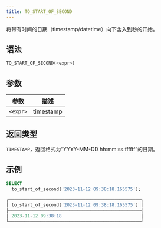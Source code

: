 ```yaml
---
title: TO_START_OF_SECOND
---
```


将带有时间的日期（timestamp/datetime）向下舍入到秒的开始。

## 语法

```sql
TO_START_OF_SECOND(<expr>)
```

## 参数

| 参数      | 描述       |
|-----------|------------|
| `<expr>`  | timestamp  |

## 返回类型

`TIMESTAMP`，返回格式为“YYYY-MM-DD hh:mm:ss.ffffff”的日期。

## 示例

```sql
SELECT
  to_start_of_second('2023-11-12 09:38:18.165575');

┌──────────────────────────────────────────────────┐
│ to_start_of_second('2023-11-12 09:38:18.165575') │
├──────────────────────────────────────────────────┤
│ 2023-11-12 09:38:18                              │
└──────────────────────────────────────────────────┘
```
